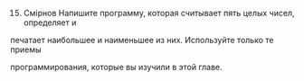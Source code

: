 15. Смірнов Напишите программу, которая считывает пять целых чисел, определяет и  



печатает наибольшее и наименьшее из них. Используйте только те приемы  



программирования, которые вы изучили в этой главе.
